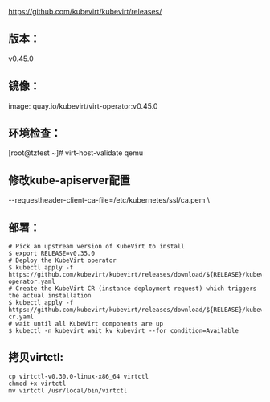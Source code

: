 https://github.com/kubevirt/kubevirt/releases/
## 版本：
v0.45.0

## 镜像：
image: quay.io/kubevirt/virt-operator:v0.45.0


## 环境检查：
[root@tztest ~]# virt-host-validate qemu

## 修改kube-apiserver配置
--requestheader-client-ca-file=/etc/kubernetes/ssl/ca.pem \


## 部署：
```
# Pick an upstream version of KubeVirt to install 
$ export RELEASE=v0.35.0 
# Deploy the KubeVirt operator 
$ kubectl apply -f https://github.com/kubevirt/kubevirt/releases/download/${RELEASE}/kubevirt-operator.yaml 
# Create the KubeVirt CR (instance deployment request) which triggers the actual installation
$ kubectl apply -f https://github.com/kubevirt/kubevirt/releases/download/${RELEASE}/kubevirt-cr.yaml 
# wait until all KubeVirt components are up 
$ kubectl -n kubevirt wait kv kubevirt --for condition=Available
```


## 拷贝virtctl:
```
cp virtctl-v0.30.0-linux-x86_64 virtctl
chmod +x virtctl
mv virtctl /usr/local/bin/virtctl
```
